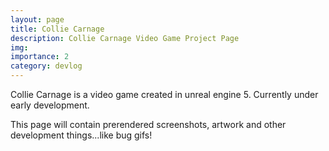 ```yaml
---
layout: page
title: Collie Carnage
description: Collie Carnage Video Game Project Page
img: 
importance: 2
category: devlog
---
```


Collie Carnage is a video game created in unreal engine 5. Currently under early development.

This page will contain prerendered screenshots, artwork and other development things...like bug gifs!

